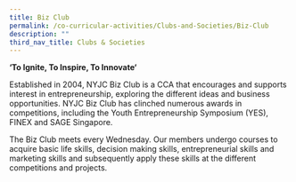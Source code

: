 ```yaml
---
title: Biz Club
permalink: /co-curricular-activities/Clubs-and-Societies/Biz-Club
description: ""
third_nav_title: Clubs & Societies
---
```

<p><strong>&lsquo;To Ignite, To Inspire, To Innovate&lsquo;<br /></strong></p>
<p>Established in 2004, NYJC Biz Club is a CCA that encourages and supports interest in entrepreneurship, exploring the different ideas and business opportunities. NYJC Biz Club has clinched numerous awards in competitions, including the Youth Entrepreneurship Symposium (YES), FINEX and SAGE Singapore.</p>
<p>The Biz Club meets every Wednesday. Our members undergo courses to acquire basic life skills, decision making skills, entrepreneurial skills and marketing skills and subsequently apply these skills at the different competitions and projects.</p>